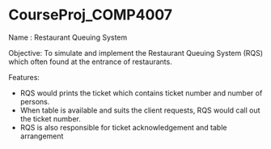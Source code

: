 # CourseProj_COMP4007
Name : Restaurant Queuing System

Objective:
To simulate and implement the Restaurant Queuing System (RQS) which often found at the entrance of restaurants.

Features:
- RQS would prints the ticket which contains ticket number and number of persons.
- When table is available and suits the client requests, RQS would call out the ticket number.
- RQS is also responsible for ticket acknowledgement and table arrangement
